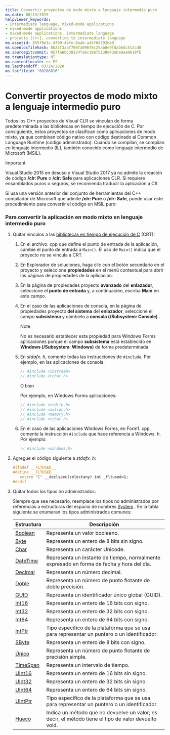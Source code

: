```yaml
---
title: Convertir proyectos de modo mixto a lenguaje intermedio puro
ms.date: 08/19/2019
helpviewer_keywords:
- intermediate language, mixed-mode applications
- mixed-mode applications
- mixed-mode applications, intermediate language
- projects [C++], converting to intermediate language
ms.assetid: 855f9e3c-4f09-4bfe-8eab-a45f68292be9
ms.openlocfilehash: 8b22f3aaf706fa096f6c25ab8e9fdab6dc512cd8
ms.sourcegitcommit: 857fa6b530224fa6c18675138043aba9aa0619fb
ms.translationtype: MT
ms.contentlocale: es-ES
ms.lasthandoff: 03/24/2020
ms.locfileid: "80208816"
---
```

# <a name="converting-projects-from-mixed-mode-to-pure-intermediate-language"></a>Convertir proyectos de modo mixto a lenguaje intermedio puro

Todos los C++ proyectos de Visual CLR se vinculan de forma predeterminada a las bibliotecas en tiempo de ejecución de C. Por consiguiente, estos proyectos se clasifican como aplicaciones de modo mixto, ya que combinan código nativo con código destinado al Common Language Runtime (código administrado). Cuando se compilan, se compilan en lenguaje intermedio (IL), también conocido como lenguaje intermedio de Microsoft (MSIL).

> [!IMPORTANT]
> Visual Studio 2015 en desuso y Visual Studio 2017 ya no admite la creación de código **/clr: Pure** o **/clr: Safe** para aplicaciones CLR. Si requiere ensamblados puros o seguros, se recomienda traducir la aplicación a C#.

Si usa una versión anterior del conjunto de herramientas del C++ compilador de Microsoft que admite **/clr: Pure** o **/clr: Safe**, puede usar este procedimiento para convertir el código en MSIL puro:

### <a name="to-convert-your-mixed-mode-application-into-pure-intermediate-language"></a>Para convertir la aplicación en modo mixto en lenguaje intermedio puro

1. Quitar vínculos a las [bibliotecas en tiempo de ejecución de C](../c-runtime-library/crt-library-features.md) (CRT):

   1. En el archivo. cpp que define el punto de entrada de la aplicación, cambie el punto de entrada a `Main()`. El uso de `Main()` indica que el proyecto no se vincula a CRT.

   2. En Explorador de soluciones, haga clic con el botón secundario en el proyecto y seleccione **propiedades** en el menú contextual para abrir las páginas de propiedades de la aplicación.

   3. En la página de propiedades proyecto **avanzado** del **enlazador**, seleccione el **punto de entrada** y, a continuación, escriba **Main** en este campo.

   4. En el caso de las aplicaciones de consola, en la página de propiedades proyecto **del sistema** del **enlazador**, seleccione el campo **subsistema** y cámbielo a **consola (/Subsystem: Console)** .

      > [!NOTE]
      > No es necesario establecer esta propiedad para Windows Forms aplicaciones porque el campo **subsistema** está establecido en **Windows (/Subsystem: Windows)** de forma predeterminada.

   5. En *stdafx. h*, comente todas las instrucciones de `#include`. Por ejemplo, en las aplicaciones de consola:

      ```cpp
      // #include <iostream>
      // #include <tchar.h>
      ```

       O bien

       Por ejemplo, en Windows Forms aplicaciones:

      ```cpp
      // #include <stdlib.h>
      // #include <malloc.h>
      // #include <memory.h>
      // #include <tchar.h>
      ```

   6. En el caso de las aplicaciones Windows Forms, en Form1. cpp, comente la instrucción `#include` que hace referencia a Windows. h. Por ejemplo:

      ```cpp
      // #include <windows.h>
      ```

2. Agregue el código siguiente a *stdafx. h*:

   ```cpp
   #ifndef __FLTUSED__
   #define __FLTUSED__
      extern "C" __declspec(selectany) int _fltused=1;
   #endif
   ```

3. Quitar todos los tipos no administrados:

   Siempre que sea necesario, reemplace los tipos no administrados por referencias a estructuras del espacio de nombres [System](/dotnet/api/system) . En la tabla siguiente se enumeran los tipos administrados comunes:

   |Estructura|Descripción|
   |---------------|-----------------|
   |[Boolean](/dotnet/api/system.boolean)|Representa un valor booleano.|
   |[Byte](/dotnet/api/system.byte)|Representa un entero de 8 bits sin signo.|
   |[Char](/dotnet/api/system.char)|Representa un carácter Unicode.|
   |[DateTime](/dotnet/api/system.datetime)|Representa un instante de tiempo, normalmente expresado en forma de fecha y hora del día.|
   |[Decimal](/dotnet/api/system.decimal)|Representa un número decimal.|
   |[Doble](/dotnet/api/system.double)|Representa un número de punto flotante de doble precisión.|
   |[GUID](/dotnet/api/system.guid)|Representa un identificador único global (GUID).|
   |[Int16](/dotnet/api/system.int16)|Representa un entero de 16 bits con signo.|
   |[Int32](/dotnet/api/system.int32)|Representa un entero de 32 bits con signo.|
   |[Int64](/dotnet/api/system.int64)|Representa un entero de 64 bits con signo.|
   |[IntPtr](/dotnet/api/system.intptr)|Tipo específico de la plataforma que se usa para representar un puntero o un identificador.|
   |[SByte](/dotnet/api/system.byte)|Representa un entero de 8 bits con signo.|
   |[Único](/dotnet/api/system.single)|Representa un número de punto flotante de precisión simple.|
   |[TimeSpan](/dotnet/api/system.timespan)|Representa un intervalo de tiempo.|
   |[UInt16](/dotnet/api/system.uint16)|Representa un entero de 16 bits sin signo.|
   |[UInt32](/dotnet/api/system.uint32)|Representa un entero de 32 bits sin signo.|
   |[UInt64](/dotnet/api/system.uint64)|Representa un entero de 64 bits sin signo.|
   |[UIntPtr](/dotnet/api/system.uintptr)|Tipo específico de la plataforma que se usa para representar un puntero o un identificador.|
   |[Hueco](/dotnet/api/system.void)|Indica un método que no devuelve un valor; es decir, el método tiene el tipo de valor devuelto void.|
